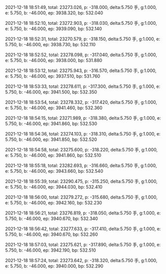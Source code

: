 2021-12-18 18:51:49, total: 23273.026, p: -318.000, delta:5.750 手, g:1.000, e: 5.750, b: -46.000, ep: 3938.320, bp: 532.040

2021-12-18 18:52:10, total: 23272.903, p: -318.030, delta:5.750 手, g:1.000, e: 5.750, b: -46.000, ep: 3939.090, bp: 532.140

2021-12-18 18:52:31, total: 23270.579, p: -318.150, delta:5.750 手, g:1.000, e: 5.750, b: -46.000, ep: 3938.730, bp: 532.110

2021-12-18 18:52:52, total: 23278.098, p: -317.040, delta:5.750 手, g:1.000, e: 5.750, b: -46.000, ep: 3938.000, bp: 531.880

2021-12-18 18:53:12, total: 23275.943, p: -316.570, delta:5.750 手, g:1.000, e: 5.750, b: -46.000, ep: 3937.510, bp: 531.760

2021-12-18 18:53:33, total: 23278.611, p: -317.300, delta:5.750 手, g:1.000, e: 5.750, b: -46.000, ep: 3941.500, bp: 532.350

2021-12-18 18:53:54, total: 23278.332, p: -317.420, delta:5.750 手, g:1.000, e: 5.750, b: -46.000, ep: 3941.460, bp: 532.360

2021-12-18 18:54:15, total: 23271.989, p: -318.380, delta:5.750 手, g:1.000, e: 5.750, b: -46.000, ep: 3941.860, bp: 532.530

2021-12-18 18:54:36, total: 23274.103, p: -318.310, delta:5.750 手, g:1.000, e: 5.750, b: -46.000, ep: 3941.850, bp: 532.520

2021-12-18 18:54:58, total: 23275.600, p: -318.220, delta:5.750 手, g:1.000, e: 5.750, b: -46.000, ep: 3941.860, bp: 532.510

2021-12-18 18:55:18, total: 23282.693, p: -316.660, delta:5.750 手, g:1.000, e: 5.750, b: -46.000, ep: 3943.660, bp: 532.540

2021-12-18 18:55:39, total: 23290.475, p: -315.250, delta:5.750 手, g:1.000, e: 5.750, b: -46.000, ep: 3944.030, bp: 532.410

2021-12-18 18:56:00, total: 23279.272, p: -315.680, delta:5.750 手, g:1.000, e: 5.750, b: -46.000, ep: 3942.160, bp: 532.230

2021-12-18 18:56:21, total: 23276.819, p: -318.050, delta:5.750 手, g:1.000, e: 5.750, b: -46.000, ep: 3940.670, bp: 532.340

2021-12-18 18:56:42, total: 23277.633, p: -317.410, delta:5.750 手, g:1.000, e: 5.750, b: -46.000, ep: 3940.670, bp: 532.260

2021-12-18 18:57:03, total: 23275.621, p: -317.890, delta:5.750 手, g:1.000, e: 5.750, b: -46.000, ep: 3942.190, bp: 532.510

2021-12-18 18:57:24, total: 23273.642, p: -318.320, delta:5.750 手, g:1.000, e: 5.750, b: -46.000, ep: 3940.000, bp: 532.290